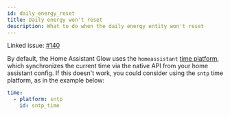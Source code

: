 ```yaml
---
id: daily_energy_reset
title: Daily energy won't reset
description: What to do when the daily energy entity won't reset
---
```


Linked issue: [#140][issue_140]

By default, the Home Assistant Glow uses the `homeassistant` [time platform][time-platform], which synchronizes the current time via the native API from your home assistant config. If this doesn't work, you could consider using the `sntp` time platform, as in the example below:

```yaml
time:
  - platform: sntp
    id: sntp_time
```

[issue_140]: https://github.com/klaasnicolaas/home-assistant-glow/issues/140
[time-platform]: https://esphome.io/components/time.html#home-assistant-time-source